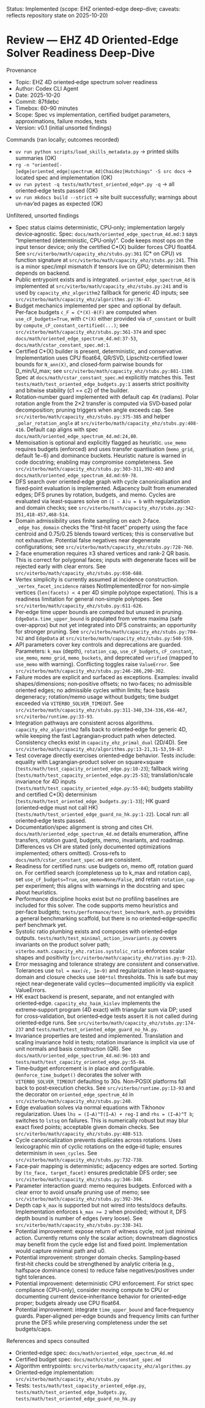Status: Implemented (scope: EHZ oriented-edge deep-dive; caveats: reflects repository state on 2025-10-20)

# Review — EHZ 4D Oriented‑Edge Solver Readiness Deep‑Dive

Provenance
- Topic: EHZ 4D oriented‑edge spectrum solver readiness
- Author: Codex CLI Agent
- Date: 2025-10-20
- Commit: 87fdebc
- Timebox: 60–90 minutes
- Scope: Spec vs implementation, certified budget parameters, approximations, failure modes, tests
- Version: v0.1 (initial unsorted findings)

Commands (ran locally; outcomes recorded)
- `uv run python scripts/load_skills_metadata.py` → printed skills summaries (OK)
- `rg -n "oriented[- ]edge|oriented_edge|spectrum_4d|Chaidez|Hutchings" -S src docs` → located spec and implementation (OK)
- `uv run pytest -q tests/math/test_oriented_edge*.py -q` → all oriented‑edge tests passed (OK)
- `uv run mkdocs build --strict` → site built successfully; warnings about un‑nav’ed pages as expected (OK)

Unfiltered, unsorted findings
- Spec status claims deterministic, CPU‑only; implementation largely device‑agnostic. Spec: `docs/math/oriented_edge_spectrum_4d.md:3` says “Implemented (deterministic, CPU‑only)”. Code keeps most ops on the input tensor device; only the certified C*(X) builder forces CPU float64. See `src/viterbo/math/capacity_ehz/stubs.py:361` (C* on CPU) vs function signature at `src/viterbo/math/capacity_ehz/stubs.py:241`. This is a minor spec/impl mismatch if tensors live on GPU; determinism then depends on backend.
- Public entrypoint exists and is integrated. `oriented_edge_spectrum_4d` is implemented at `src/viterbo/math/capacity_ehz/stubs.py:241` and is used by `capacity_ehz_algorithm2` fallback for generic 4D inputs; see `src/viterbo/math/capacity_ehz/algorithms.py:36-47`.
- Budget mechanics implemented per spec and optional by default. Per‑face budgets `c_F = C*(X)·θ(F)` are computed when `use_cF_budgets=True`, with `C*(X)` either provided via `cF_constant` or built by `compute_cF_constant_certified(...)`; see `src/viterbo/math/capacity_ehz/stubs.py:361-374` and spec `docs/math/oriented_edge_spectrum_4d.md:37-53`, `docs/math/cstar_constant_spec.md:1`.
- Certified C*(X) builder is present, deterministic, and conservative. Implementation uses CPU float64, QR/SVD, Lipschitz‑certified lower bounds for `N_ann(X)`, and closed‑form pairwise bounds for D_min/U_max; see `src/viterbo/math/capacity_ehz/stubs.py:881-1100`. Spec at `docs/math/cstar_constant_spec.md` explicitly matches this. Test `tests/math/test_oriented_edge_budgets.py:1` asserts strict positivity and bitwise stability (c1 == c2) of the builder.
- Rotation‑number guard implemented with default cap 4π (radians). Polar rotation angle from the 2×2 transfer is computed via SVD‑based polar decomposition; pruning triggers when angle exceeds cap. See `src/viterbo/math/capacity_ehz/stubs.py:375-385` and helper `_polar_rotation_angle` at `src/viterbo/math/capacity_ehz/stubs.py:408-416`. Default cap aligns with spec `docs/math/oriented_edge_spectrum_4d.md:24,80`.
- Memoisation is optional and explicitly flagged as heuristic. `use_memo` requires budgets (enforced) and uses transfer quantisation (`memo_grid`, default 1e−6) and dominance buckets. Heuristic nature is warned in code docstring; enabling may compromise completeness. See `src/viterbo/math/capacity_ehz/stubs.py:303-311,392-403` and `docs/math/oriented_edge_spectrum_4d.md:69-78`.
- DFS search over oriented‑edge graph with cycle canonicalisation and fixed‑point evaluation is implemented. Adjacency built from enumerated edges; DFS prunes by rotation, budgets, and memo. Cycles are evaluated via least‑squares solve on `(I − A)u = b` with regularization and domain checks; see `src/viterbo/math/capacity_ehz/stubs.py:342-351,418-457,468-514`.
- Domain admissibility uses finite sampling on each 2‑face. `_edge_has_domain` checks the “first‑hit facet” property using the face centroid and 0.75/0.25 blends toward vertices; this is conservative but not exhaustive. Potential false negatives near degenerate configurations; see `src/viterbo/math/capacity_ehz/stubs.py:728-760`.
- 2‑face enumeration requires ≥3 shared vertices and rank‑2 QR basis. This is correct for polygonal faces; inputs with degenerate faces will be rejected early with clear errors. See `src/viterbo/math/capacity_ehz/stubs.py:650-688`.
- Vertex simplicity is currently assumed at incidence construction. `_vertex_facet_incidence` raises NotImplementedError for non‑simple vertices (`len(facets) < 4` per 4D simple polytope expectation). This is a readiness limitation for general non‑simple polytopes. See `src/viterbo/math/capacity_ehz/stubs.py:611-626`.
- Per‑edge time upper bounds are computed but unused in pruning. `EdgeData.time_upper_bound` is populated from vertex maxima (safe over‑approx) but not yet integrated into DFS constraints; an opportunity for stronger pruning. See `src/viterbo/math/capacity_ehz/stubs.py:704-742` and `EdgeData` at `src/viterbo/math/capacity_ehz/stubs.py:540-559`.
- API parameters cover key controls and deprecations are guarded. Parameters: `k_max` (depth), `rotation_cap`, `use_cF_budgets`, `cF_constant`, `use_memo`, `memo_grid`, `memo_buckets`, and deprecated `verified` (mapped to `use_memo` with warning). Conflicting toggles raise `ValueError`. See `src/viterbo/math/capacity_ehz/stubs.py:246-286,290-302`.
- Failure modes are explicit and surfaced as exceptions. Examples: invalid shapes/dimensions; non‑positive offsets; no two‑faces; no admissible oriented edges; no admissible cycles within limits; face basis degeneracy; rotation/memo usage without budgets; time budget exceeded via `VITERBO_SOLVER_TIMEOUT`. See `src/viterbo/math/capacity_ehz/stubs.py:311-340,334-336,456-467`, `src/viterbo/runtime.py:33-93`.
- Integration pathways are consistent across algorithms. `capacity_ehz_algorithm2` falls back to oriented‑edge for generic 4D, while keeping the fast Lagrangian‑product path when detected. Consistency checks exist in `capacity_ehz_primal_dual` (2D/4D). See `src/viterbo/math/capacity_ehz/algorithms.py:13-21,31-53,59-87`.
- Test coverage directly exercises oriented‑edge behavior. Tests include: equality with Lagrangian‑product solver on square×square (`tests/math/test_capacity_oriented_edge.py:10-23`); fallback wiring (`tests/math/test_capacity_oriented_edge.py:25-53`); translation/scale invariance for 4D inputs (`tests/math/test_capacity_oriented_edge.py:55-84`); budgets stability and certified C*(X) determinism (`tests/math/test_oriented_edge_budgets.py:1-33`); HK guard (oriented‑edge must not call HK) (`tests/math/test_oriented_edge_guard_no_hk.py:1-22`). Local run: all oriented‑edge tests passed.
- Documentation/spec alignment is strong and cites CH. `docs/math/oriented_edge_spectrum_4d.md` details enumeration, affine transfers, rotation guard, budgets, memo, invariants, and roadmap. Differences vs CH are stated (only documented optimizations implemented; others omitted). Cross‑refs to `docs/math/cstar_constant_spec.md` are consistent.
- Readiness for certified runs: use budgets on, memo off, rotation guard on. For certified search (completeness up to k_max and rotation cap), set `use_cF_budgets=True`, `use_memo=None/False`, and retain `rotation_cap` per experiment; this aligns with warnings in the docstring and spec about heuristics.
- Performance discipline hooks exist but no profiling baselines are included for this solver. The code supports memo heuristics and per‑face budgets; `tests/performance/test_benchmark_math.py` provides a general benchmarking scaffold, but there is no oriented‑edge‑specific perf benchmark yet.
- Systolic ratio plumbing exists and composes with oriented‑edge outputs. `tests/math/test_minimal_action_invariants.py` covers invariants on the product solver path; `viterbo.math.capacity_ehz.ratios.systolic_ratio` enforces scalar shapes and positivity (`src/viterbo/math/capacity_ehz/ratios.py:9-21`).
- Error messaging and tolerance strategy are consistent and conservative. Tolerances use `tol = max(√ε, 1e−9)` and regularization in least‑squares; domain and closure checks use `100*tol` thresholds. This is safe but may reject near‑degenerate valid cycles—documented implicitly via explicit ValueErrors.
- HK exact backend is present, separate, and not entangled with oriented‑edge. `capacity_ehz_haim_kislev` implements the extreme‑support program (4D exact) with triangular sum via DP; used for cross‑validation, but oriented‑edge tests assert it is not called during oriented‑edge runs. See `src/viterbo/math/capacity_ehz/stubs.py:174-237` and `tests/math/test_oriented_edge_guard_no_hk.py`.
- Invariance properties are tested and implemented. Translation and scaling invariance hold in tests; rotation invariance is implicit via use of unit normals and basis construction (QR). See `docs/math/oriented_edge_spectrum_4d.md:96-103` and `tests/math/test_capacity_oriented_edge.py:55-84`.
- Time‑budget enforcement is in place and configurable. `@enforce_time_budget()` decorates the solver with `VITERBO_SOLVER_TIMEOUT` defaulting to 30s. Non‑POSIX platforms fall back to post‑execution checks. See `src/viterbo/runtime.py:13-93` and the decorator on `oriented_edge_spectrum_4d` in `src/viterbo/math/capacity_ehz/stubs.py:240`.
- Edge evaluation solves via normal equations with Tikhonov regularization. Uses `lhs = (I−A)^T(I−A) + reg·I` and `rhs = (I−A)^T b`; switches to `lstsq` on failures. This is numerically robust but may blur exact fixed points; acceptable given domain checks. See `src/viterbo/math/capacity_ehz/stubs.py:488-513`.
- Cycle canonicalization prevents duplicates across rotations. Uses lexicographic min of cyclic rotations on the edge‑id tuple; ensures determinism in `seen_cycles`. See `src/viterbo/math/capacity_ehz/stubs.py:732-738`.
- Face‑pair mapping is deterministic; adjacency edges are sorted. Sorting by `(to_face, target_facet)` ensures predictable DFS order; see `src/viterbo/math/capacity_ehz/stubs.py:346-348`.
- Parameter interaction guard: memo requires budgets. Enforced with a clear error to avoid unsafe pruning use of memo; see `src/viterbo/math/capacity_ehz/stubs.py:392-394`.
- Depth cap `k_max` is supported but not wired into tests/docs defaults. Implementation enforces `k_max >= 2` when provided; without it, DFS depth bound is number of edges (very loose). See `src/viterbo/math/capacity_ehz/stubs.py:338-341`.
- Potential improvement: expose return of witness cycle, not just minimal action. Currently returns only the scalar action; downstream diagnostics may benefit from the cycle edge list and fixed point. Implementation would capture minimal path and u0.
- Potential improvement: stronger domain checks. Sampling‑based first‑hit checks could be strengthened by analytic criteria (e.g., halfspace dominance cones) to reduce false negatives/positives under tight tolerances.
- Potential improvement: deterministic CPU enforcement. For strict spec compliance (CPU‑only), consider moving compute to CPU or documenting current device‑inheritance behavior for oriented‑edge proper; budgets already use CPU float64.
- Potential improvement: integrate `time_upper_bound` and face‑frequency guards. Paper‑aligned per‑edge bounds and frequency limits can further prune the DFS while preserving completeness under the set budgets/caps.

References and specs consulted
- Oriented‑edge spec: `docs/math/oriented_edge_spectrum_4d.md`
- Certified budget spec: `docs/math/cstar_constant_spec.md`
- Algorithm entrypoints: `src/viterbo/math/capacity_ehz/algorithms.py`
- Oriented‑edge implementation: `src/viterbo/math/capacity_ehz/stubs.py`
- Tests: `tests/math/test_capacity_oriented_edge.py`, `tests/math/test_oriented_edge_budgets.py`, `tests/math/test_oriented_edge_guard_no_hk.py`
